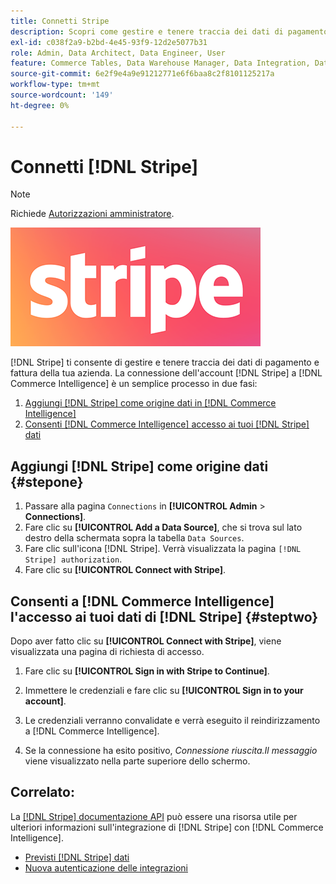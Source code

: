 ```yaml
---
title: Connetti Stripe
description: Scopri come gestire e tenere traccia dei dati di pagamento e delle fatture aziendali.
exl-id: c038f2a9-b2bd-4e45-93f9-12d2e5077b31
role: Admin, Data Architect, Data Engineer, User
feature: Commerce Tables, Data Warehouse Manager, Data Integration, Data Import/Export
source-git-commit: 6e2f9e4a9e91212771e6f6baa8c2f8101125217a
workflow-type: tm+mt
source-wordcount: '149'
ht-degree: 0%

---
```


# Connetti [!DNL Stripe]

>[!NOTE]
>
>Richiede [Autorizzazioni amministratore](../../../administrator/user-management/user-management.md).

![](../../../assets/stripe-logo.png)

[!DNL Stripe] ti consente di gestire e tenere traccia dei dati di pagamento e fattura della tua azienda. La connessione dell&#39;account [!DNL Stripe] a [!DNL Commerce Intelligence] è un semplice processo in due fasi:

1. [Aggiungi [!DNL Stripe] come origine dati in [!DNL Commerce Intelligence]](#stepone)
1. [Consenti [!DNL Commerce Intelligence] accesso ai tuoi [!DNL Stripe] dati](#steptwo)

## Aggiungi [!DNL Stripe] come origine dati {#stepone}

1. Passare alla pagina `Connections` in **[!UICONTROL Admin** > **Connections]**.
1. Fare clic su **[!UICONTROL Add a Data Source]**, che si trova sul lato destro della schermata sopra la tabella `Data Sources`.
1. Fare clic sull&#39;icona [!DNL Stripe]. Verrà visualizzata la pagina `[!DNL Stripe] authorization`.
1. Fare clic su **[!UICONTROL Connect with Stripe]**.

## Consenti a [!DNL Commerce Intelligence] l&#39;accesso ai tuoi dati di [!DNL Stripe] {#steptwo}

Dopo aver fatto clic su **[!UICONTROL Connect with Stripe]**, viene visualizzata una pagina di richiesta di accesso.

1. Fare clic su **[!UICONTROL Sign in with Stripe to Continue]**.

1. Immettere le credenziali e fare clic su **[!UICONTROL Sign in to your account]**.

1. Le credenziali verranno convalidate e verrà eseguito il reindirizzamento a [!DNL Commerce Intelligence].

1. Se la connessione ha esito positivo, *Connessione riuscita.Il messaggio* viene visualizzato nella parte superiore dello schermo.

## Correlato:

La [[!DNL Stripe] documentazione API](https://stripe.com/docs/api) può essere una risorsa utile per ulteriori informazioni sull&#39;integrazione di [!DNL Stripe] con [!DNL Commerce Intelligence].

* [Previsti [!DNL Stripe] dati](../integrations/stripe-data.md)
* [Nuova autenticazione delle integrazioni](https://experienceleague.adobe.com/docs/commerce-knowledge-base/kb/how-to/mbi-reauthenticating-integrations.html?lang=it)
